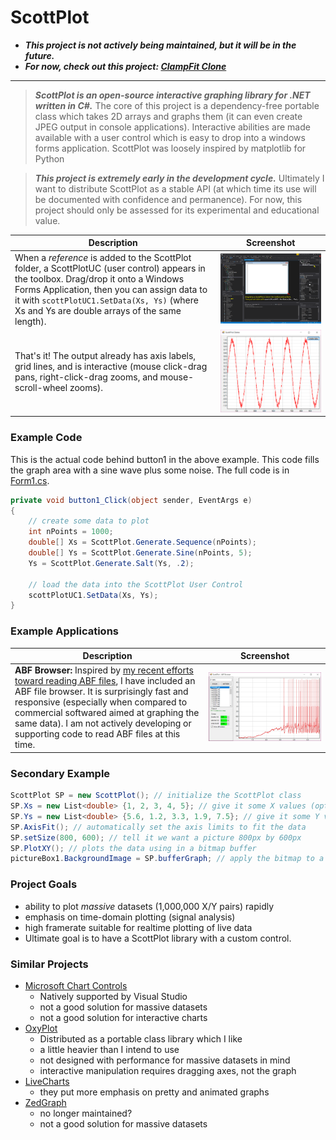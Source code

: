 # ScottPlot
* ***This project is not actively being maintained, but it will be in the future.***
* ***For now, check out this project: [ClampFit Clone](https://github.com/swharden/Csharp-Data-Visualization/tree/master/projects/18-01-15_form_drawing)***

---
> ***ScottPlot is an open-source interactive graphing library for .NET written in C#.*** The core of this project is a dependency-free portable class which takes 2D arrays and graphs them (it can even create JPEG output in console applications). Interactive abilities are made available with a user control which is easy to drop into a windows forms application. ScottPlot was loosely inspired by matplotlib for Python

> ***This project is extremely early in the development cycle.*** Ultimately I want to distribute ScottPlot as a stable API (at which time its use will be documented with confidence and permanence). For now, this project should only be assessed for its experimental and educational value.

Description | Screenshot
--- | ---
When a _reference_ is added to the ScottPlot folder, a ScottPlotUC (user control) appears in the toolbox. Drag/drop it onto a Windows Forms Application, then you can assign data to it with `scottPlotUC1.SetData(Xs, Ys)` (where Xs and Ys are double arrays of the same length). | ![](/doc/uc-usage.png)
That's it! The output already has axis labels, grid lines, and is interactive (mouse click-drag pans, right-click-drag zooms, and mouse-scroll-wheel zooms). | ![](/doc/uc-output.png)

### Example Code
This is the actual code behind button1 in the above example. This code fills the graph area with a sine wave plus some noise. The full code is in [Form1.cs](/src/examples/GUI/17.07.16%20user%20control%20demo/Form1.cs).

```C#
private void button1_Click(object sender, EventArgs e)
{
	// create some data to plot
	int nPoints = 1000;
	double[] Xs = ScottPlot.Generate.Sequence(nPoints);
	double[] Ys = ScottPlot.Generate.Sine(nPoints, 5);
	Ys = ScottPlot.Generate.Salt(Ys, .2);

	// load the data into the ScottPlot User Control
	scottPlotUC1.SetData(Xs, Ys);
}
```

### Example Applications

Description | Screenshot
--- | ---
**ABF Browser:** Inspired by [my recent efforts toward reading ABF files](https://github.com/swharden/pyABF), I have included an ABF file browser. It is surprisingly fast and responsive (especially when compared to commercial softwared aimed at graphing the same data). I am not actively developing or supporting code to read ABF files at this time. | ![](/doc/abf-browser.jpg)

### Secondary Example
```C#
ScottPlot SP = new ScottPlot(); // initialize the ScottPlot class
SP.Xs = new List<double> {1, 2, 3, 4, 5}; // give it some X values (optional)
SP.Ys = new List<double> {5.6, 1.2, 3.3, 1.9, 7.5}; // give it some Y values
SP.AxisFit(); // automatically set the axis limits to fit the data
SP.setSize(800, 600); // tell it we want a picture 800px by 600px
SP.PlotXY(); // plots the data using in a bitmap buffer
pictureBox1.BackgroundImage = SP.bufferGraph; // apply the bitmap to a picturebox
```

### Project Goals
* ability to plot _massive_ datasets (1,000,000 X/Y pairs) rapidly
* emphasis on time-domain plotting (signal analysis)
* high framerate suitable for realtime plotting of live data
* Ultimate goal is to have a ScottPlot library with a custom control.

### Similar Projects
* [Microsoft Chart Controls](https://code.msdn.microsoft.com/mschart)
  * Natively supported by Visual Studio
  * not a good solution for massive datasets
  * not a good solution for interactive charts
* [OxyPlot](http://www.oxyplot.org/)
  * Distributed as a portable class library which I like
  * a little heavier than I intend to use
  * not designed with performance for massive datasets in mind
  * interactive manipulation requires dragging axes, not the graph
* [LiveCharts](https://github.com/beto-rodriguez/Live-Charts)
  * they put more emphasis on pretty and animated graphs
* [ZedGraph](http://zedgraph.sourceforge.net/samples.html)
  * no longer maintained?
  * not a good solution for massive datasets
  
